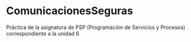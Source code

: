# ComunicacionesSeguras
Práctica de la asignatura de PSP (Programación de Servicios y Procesos) correspondiente a la unidad 6
